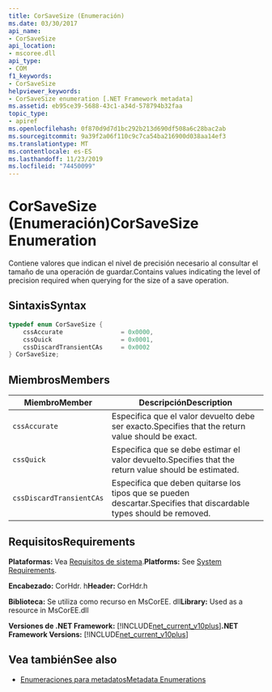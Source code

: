 ```yaml
---
title: CorSaveSize (Enumeración)
ms.date: 03/30/2017
api_name:
- CorSaveSize
api_location:
- mscoree.dll
api_type:
- COM
f1_keywords:
- CorSaveSize
helpviewer_keywords:
- CorSaveSize enumeration [.NET Framework metadata]
ms.assetid: eb95ce39-5688-43c1-a34d-578794b32faa
topic_type:
- apiref
ms.openlocfilehash: 0f870d9d7d1bc292b213d690df508a6c28bac2ab
ms.sourcegitcommit: 9a39f2a06f110c9c7ca54ba216900d038aa14ef3
ms.translationtype: MT
ms.contentlocale: es-ES
ms.lasthandoff: 11/23/2019
ms.locfileid: "74450099"
---
```

# <a name="corsavesize-enumeration"></a><span data-ttu-id="d72a2-102">CorSaveSize (Enumeración)</span><span class="sxs-lookup"><span data-stu-id="d72a2-102">CorSaveSize Enumeration</span></span>
<span data-ttu-id="d72a2-103">Contiene valores que indican el nivel de precisión necesario al consultar el tamaño de una operación de guardar.</span><span class="sxs-lookup"><span data-stu-id="d72a2-103">Contains values indicating the level of precision required when querying for the size of a save operation.</span></span>  
  
## <a name="syntax"></a><span data-ttu-id="d72a2-104">Sintaxis</span><span class="sxs-lookup"><span data-stu-id="d72a2-104">Syntax</span></span>  
  
```cpp  
typedef enum CorSaveSize {  
    cssAccurate                = 0x0000,   
    cssQuick                   = 0x0001,   
    cssDiscardTransientCAs     = 0x0002  
} CorSaveSize;  
```  
  
## <a name="members"></a><span data-ttu-id="d72a2-105">Miembros</span><span class="sxs-lookup"><span data-stu-id="d72a2-105">Members</span></span>  
  
|<span data-ttu-id="d72a2-106">Miembro</span><span class="sxs-lookup"><span data-stu-id="d72a2-106">Member</span></span>|<span data-ttu-id="d72a2-107">Descripción</span><span class="sxs-lookup"><span data-stu-id="d72a2-107">Description</span></span>|  
|------------|-----------------|  
|`cssAccurate`|<span data-ttu-id="d72a2-108">Especifica que el valor devuelto debe ser exacto.</span><span class="sxs-lookup"><span data-stu-id="d72a2-108">Specifies that the return value should be exact.</span></span>|  
|`cssQuick`|<span data-ttu-id="d72a2-109">Especifica que se debe estimar el valor devuelto.</span><span class="sxs-lookup"><span data-stu-id="d72a2-109">Specifies that the return value should be estimated.</span></span>|  
|`cssDiscardTransientCAs`|<span data-ttu-id="d72a2-110">Especifica que deben quitarse los tipos que se pueden descartar.</span><span class="sxs-lookup"><span data-stu-id="d72a2-110">Specifies that discardable types should be removed.</span></span>|  
  
## <a name="requirements"></a><span data-ttu-id="d72a2-111">Requisitos</span><span class="sxs-lookup"><span data-stu-id="d72a2-111">Requirements</span></span>  
 <span data-ttu-id="d72a2-112">**Plataformas:** Vea [Requisitos de sistema](../../../../docs/framework/get-started/system-requirements.md).</span><span class="sxs-lookup"><span data-stu-id="d72a2-112">**Platforms:** See [System Requirements](../../../../docs/framework/get-started/system-requirements.md).</span></span>  
  
 <span data-ttu-id="d72a2-113">**Encabezado:** CorHdr. h</span><span class="sxs-lookup"><span data-stu-id="d72a2-113">**Header:** CorHdr.h</span></span>  
  
 <span data-ttu-id="d72a2-114">**Biblioteca:** Se utiliza como recurso en MsCorEE. dll</span><span class="sxs-lookup"><span data-stu-id="d72a2-114">**Library:** Used as a resource in MsCorEE.dll</span></span>  
  
 <span data-ttu-id="d72a2-115">**Versiones de .NET Framework:** [!INCLUDE[net_current_v10plus](../../../../includes/net-current-v10plus-md.md)]</span><span class="sxs-lookup"><span data-stu-id="d72a2-115">**.NET Framework Versions:** [!INCLUDE[net_current_v10plus](../../../../includes/net-current-v10plus-md.md)]</span></span>  
  
## <a name="see-also"></a><span data-ttu-id="d72a2-116">Vea también</span><span class="sxs-lookup"><span data-stu-id="d72a2-116">See also</span></span>

- [<span data-ttu-id="d72a2-117">Enumeraciones para metadatos</span><span class="sxs-lookup"><span data-stu-id="d72a2-117">Metadata Enumerations</span></span>](../../../../docs/framework/unmanaged-api/metadata/metadata-enumerations.md)
